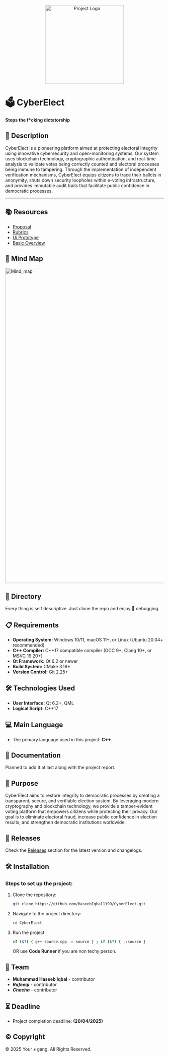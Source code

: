 <p align="center">
  <img src="https://drive.google.com/uc?export=view&id=1QLp6OSm209lkjyhLKOBqQGtR5c_tsuih" alt="Project Logo" width="250px">
</p>

# 🗳️ CyberElect
**Stops the f*cking dictatorship**

## 📜 Description
CyberElect is a pioneering platform aimed at protecting electoral integrity using innovative cybersecurity and open-monitoring systems. Our system uses blockchain technology, cryptographic authentication, and real-time analysis to validate votes being correctly counted and electoral processes being immune to tampering.
Through the implementation of independent verification mechanisms, CyberElect equips citizens to trace their ballots in anonymity, shuts down security loopholes within e-voting infrastructure, and provides immutable audit trails that facilitate public confidence in democratic processes.

---

## 📚 Resources
- [Proposal](https://drive.google.com/file/d/1VxWf-QR9x5Jzk9xwZjMVVzeIurhEsIDS/view)
- [Rubrics](https://drive.google.com/file/d/1iumNAG595RZPV4ir9pnkODMAcm_ZKg0D/view)
- [Ui Prototype](https://www.figma.com/design/BR1rBmxZL3C9wHtEAJcDdK/Untitled?node-id=0-1&m=dev&t=wys7KN3LOKmvMDNV-1)
- [Basic Overview](https://drive.google.com/file/d/1zUOWiMAQX8ibGX2wx69HJF1_GrwMofGO/view)

## 📝 Mind Map
<div style="border-radius: 100px;">
 <img src="https://drive.google.com/uc?export=view&id=1AqsyThuxfkQHpVs7zeHNF0i8hJcq3TX4" alt="Mind_map" width="1000px">
</div>

## 📁 Directory
Every thing is self descriptive. Just clone the repo and enjoy 🤥 debugging.

## 📋 Requirements
* **Operating System:** Windows 10/11, macOS 11+, or Linux (Ubuntu 20.04+ recommended)
* **C++ Compiler:** C++17 compatible compiler (GCC 9+, Clang 10+, or MSVC 19.20+)
* **Qt Framework:** Qt 6.2 or newer
* **Build System:** CMake 3.16+
* **Version Control:** Git 2.25+

## 🛠 Technologies Used
- **User Interface:** Qt 6.2+, QML
- **Logical Script:** C++17

## 💻 Main Language
- The primary language used in this project: **C++**

## 📖 Documentation
Planned to add it at last along with the project report.

## 🎯 Purpose
CyberElect aims to restore integrity to democratic processes by creating a transparent, secure, and verifiable election system. By leveraging modern cryptography and blockchain technology, we provide a tamper-evident voting platform that empowers citizens while protecting their privacy. Our goal is to eliminate electoral fraud, increase public confidence in election results, and strengthen democratic institutions worldwide.

## 🚀 Releases
Check the [Releases](http://github.com/HaseebIqbal1199/CyberElect/releases) section for the latest version and changelogs.

## 🛠 Installation
### Steps to set up the project:
1. Clone the repository:
   ```bash
   git clone https://github.com/HaseebIqbal1199/CyberElect.git
   ```
2. Navigate to the project directory:
   ```bash
   cd CyberElect
   ```
4. Run the project:
   ```bash
   if ($?) { g++ source.cpp -o source } ; if ($?) { .\source }
   ```
   OR
   use **Code Runner** if you are non techy person.

## 👥 Team
- **Muhammad Haseeb Iqbal** - contributor
- ***Rafeeqi*** - contributor
- ***Chacha*** - contributor

## ⏳ Deadline
- Project completion deadline: **(20/04/2025)**

## ©️ Copyright
© 2025 Your ✊ gang. All Rights Reserved.
